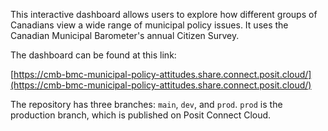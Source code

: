 This interactive dashboard allows users to explore how different groups of Canadians view a wide range of municipal policy issues. It uses the Canadian Municipal Barometer's annual Citizen Survey.

The dashboard can be found at this link:

[https://cmb-bmc-municipal-policy-attitudes.share.connect.posit.cloud/](https://cmb-bmc-municipal-policy-attitudes.share.connect.posit.cloud/)

The repository has three branches: `main`, `dev`, and `prod`. `prod` is the production branch, which is published on Posit Connect Cloud.
